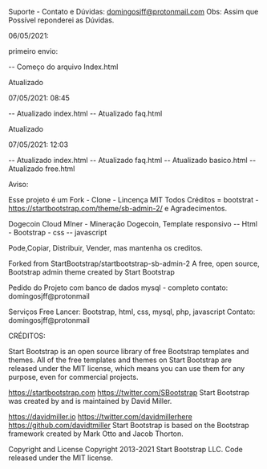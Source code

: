 
Suporte - Contato e Dúvidas: domingosjff@protonmail.com
Obs: Assim que Possível reponderei as Dúvidas.

06/05/2021:

primeiro envio:

-- Começo do arquivo Index.html

Atualizado 

07/05/2021: 08:45

-- Atualizado index.html
-- Atualizado faq.html



Atualizado 

07/05/2021: 12:03

-- Atualizado index.html
-- Atualizado faq.html
-- Atualizado basico.html
-- Atualizado free.html


Aviso:

Esse projeto é um Fork - Clone - Lincença MIT
Todos Créditos = bootstrat - https://startbootstrap.com/theme/sb-admin-2/
e Agradecimentos.

Dogecoin Cloud MIner - Mineração Dogecoin, Template responsivo -- Html - Bootstrap - css -- javascript

Pode,Copiar, Distribuir, Vender, mas mantenha os creditos.

Forked from StartBootstrap/startbootstrap-sb-admin-2
A free, open source, Bootstrap admin theme created by Start Bootstrap


Pedido do Projeto com banco de dados mysql - completo 
contato: domingosjff@protonmail

Serviços Free Lancer: Bootstrap, html, css, mysql, php, javascript
Contato: domingosjff@protonmail

CRÉDITOS:

Start Bootstrap is an open source library of free Bootstrap templates and themes. All of the free templates and themes on Start Bootstrap are released under the MIT license, which means you can use them for any purpose, even for commercial projects.

https://startbootstrap.com
https://twitter.com/SBootstrap
Start Bootstrap was created by and is maintained by David Miller.

https://davidmiller.io
https://twitter.com/davidmillerhere
https://github.com/davidtmiller
Start Bootstrap is based on the Bootstrap framework created by Mark Otto and Jacob Thorton.

Copyright and License
Copyright 2013-2021 Start Bootstrap LLC. Code released under the MIT license.
